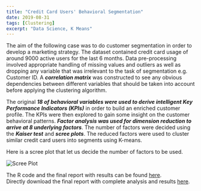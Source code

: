 ```yaml
---
title: "Credit Card Users' Behavioral Segmentation"
date: 2019-08-31
tags: [Clustering]
excerpt: "Data Science, K Means"
---
```


The aim of the following case was to do customer segmentation in order to develop a marketing strategy.
The dataset contained credit card usage of around 9000 active users for the last 6 months. 
Data pre-processing involved appropriate handling of missing values and outliers as well as dropping any variable that was irrelevant to the task of segmentation e.g. Customer ID. A ***correlation matrix*** was constructed to see any obvious dependencies between different variables that should be taken into account before applying the clustering algorithm.

The original ***18 of behavioral variables were used to derive intelligent Key Performance Indicators (KPIs)*** in order to build an enriched customer profile. The KPIs were then explored to gain some insight on the customer behavioral patterns. ***Factor analysis was used for dimension reduction to arrive at 8 underlying factors***. The number of factors were decided using the ***Kaiser test*** and ***scree plots***. The reduced factors were used to cluster similar credit card users into segments using K-means. 

Here is a scree plot that let us decide the number of factors to be used.
          
<img src="{{ site.url }}{{ site.baseurl }}/images/segmentation/scree.jpg" alt="Scree Plot">

The R code and the final report with results can be found [here](https://github.com/SameeraSuhail1/Customer-Segmentation).          
Directly download the final report with complete analysis and results [here](https://github.com/SameeraSuhail1/Customer-Segmentation/raw/master/final-output.xlsx).